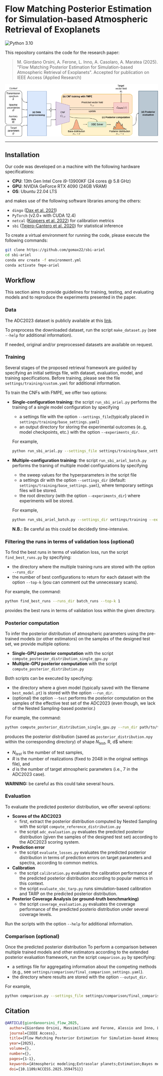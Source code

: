 # Flow Matching Posterior Estimation for Simulation-based Atmospheric Retrieval of Exoplanets

![Python 3.10](https://img.shields.io/badge/python-3.10+-blue)

This repository contains the code for the research paper:

> M. Giordano Orsini, A. Ferone, L. Inno, A. Casolaro, A. Maratea (2025).
> "Flow Matching Posterior Estimation for Simulation-based Atmospheric Retrieval of Exoplanets".
> Accepted for publication on IEEE Access (Applied Research)

![Overview of the proposed framework](./paper/images/flowchart.png)


---

## Installation
Our code was developed on a machine with the following hardware specifications:
- **CPU**: 13th Gen Intel Core i9-13900KF (24 cores @ 5.8 GHz)
- **GPU**: NVIDIA GeForce RTX 4090 (24GB VRAM)
- **OS**: Ubuntu 22.04 LTS

and makes use of the following software libraries among the others:
  - `dingo` ([Dax et al. 2021](https://arxiv.org/abs/2106.12594))
  - `PyTorch` (v2.0+ with CUDA 12.4)
  - `netcal` ([Küppers et al. 2022](http://arxiv.org/abs/2207.01242)) for calibration metrics
  - `sbi` ([Tejero-Cantero et al. 2020](https://joss.theoj.org/papers/10.21105/joss.02505)) for statistical inference

To create a virtual environment for running the code, please execute the following commands:

```bash
git clone https://github.com/gomax22/sbi-ariel
cd sbi-ariel
conda env create -f environment.yml
conda activate fmpe-ariel
```


## Workflow
This section aims to provide guidelines for training, testing, and evaluating models and to reproduce the experiments presented in the paper.

### Data

The ADC2023 dataset is publicly available at this [link](https://www.ariel-datachallenge.space/ML/download/).

To preprocess the downloaded dataset, run the script ``make_dataset.py`` (see ``--help`` for additional information).

If needed, original and/or preprocessed datasets are available on request.

### Training
Several stages of the proposed retrieval framework are guided by specifying an initial settings file, with dataset, evaluation, model, and training specifications. Before training, please see the file ``settings/training/custom.yaml`` for additional information.

To train the CNFs with FMPE, we offer two options:
- **Single-configuration training:** the script ``run_sbi_ariel.py`` performs the training of a single model configuration by specifying
    *  a settings file with the option ``--settings_file``(typically placed in ``settings/training/base_settings.yaml``)
    * an output directory for storing the experimental outcomes (e..g, model checkpoints, etc.) with the option ``--experiments_dir``.

    For example,
    ```bash
    python run_sbi_ariel.py --settings_file settings/training/base_settings.yaml --experiments_dir runs
    ```    

- **Multiple-configuration training:** the script ``run_sbi_ariel_batch.py`` performs the traning of multiple model configurations by specifying 
    * the sweep values for the hyperparameters in the script file
    * a settings dir with the option ``--settings_dir`` (default: ``settings/training/base_settings.yaml``), where temporary settings files will be stored.
    * the root directory (with the option ``--experiments_dir``) where experiments will be stored.

    For example,
    ```bash
    python run_sbi_ariel_batch.py --settings_dir settings/training --experiments_dir batch_runs
    ```    
    **N.B.:** Be careful as this could be decidedly time-intensive.

### Filtering the runs in terms of validation loss (optional)

To find the best runs in terms of validation loss, run the script ``find_best_runs.py`` by specifying:
* the directory where the multiple training runs are stored with the option ``--runs_dir``
* the number of best configurations to return for each dataset with the option ``--top-k`` (you can comment out the unnecessary scans).

For example, the command:

```bash
python find_best_runs --runs_dir batch_runs --top-k 1
```

provides the best runs in terms of validation loss within the given directory.


### Posterior computation

To infer the posterior distribution of atmospheric parameters using the pre-trained models (or other estimators) on the samples of the designed test set, we provide multiple options:
- **Single-GPU posterior computation** with the script ``compute_posterior_distribution_single_gpu.py``
- **Multiple-GPU posterior computation** with the script ``compute_posterior_distribution.py``

Both scripts can be executed by specifying:
* the directory where a given model (typically saved with the filename ``best_model.pt``) is stored with the option ``--run_dir``.
* (optional) the option ``--test`` performs the posterior computation on the samples of the effective test set of the ADC2023 (even though, we lack of the Nested Sampling-based posterior.)

For example, the command:
 ```bash
python compute_posterior_distribution_single_gpu.py --run_dir path/to/training/run 
```
produces the posterior distribution (saved as ``posterior_distribution.npy`` within the corresponding directory) of shape $N_{test}$, R, d$ where:
* $N_{test}$ is the number of test samples,
* $R$ is the number of realizations (fixed to 2048 in the original settings file), and
* $d$ is the number of target atmospheric parameters (i.e., 7 in the ADC2023 case).

**WARNING:** be careful as this could take several hours.
### Evaluation

To evaluate the predicted posterior distribution, we offer several options:
- **Scores of the ADC2023**
    * first, extract the posterior distribution computed by Nested Sampling with the script ``compute_reference_distribution.py``
    * the script ``adc_evaluation.py`` evaluates the predicted posterior distribution (given the samples of the designed test set) according to the ADC2023 scoring system.
- **Prediction error**
    * the script ``evaluate_losses.py`` evaluates the predicted posterior distribution in terms of prediction errors on target parameters and spectra, according to common metrics.
- **Calibration**
    * the script ``calibration.py`` evaluates the calibration performance of the predicted posterior distribution according to popular metrics in this context.
    * the script ``evaluate_sbc_tarp.py`` runs simulation-based calibration and TARP on the predicted posterior distribution.
- **Posterior Coverage Analysis (or ground-truth benchmarking)**
    * the script ``coverage_evaluation.py`` evaluates the coverage performance of the predicted posterio distribution under several coverage levels.

Run the scripts with the option ``--help`` for additional information.

### Comparison (optional)
Once the predicted posterior distribution
To perform a comparison between multiple trained models and other estimators according to the extended posterior evaluation framework, run the script ``comparison.py`` by specifying:
* a settings file for aggregating information about the competing methods (e.g., see ``settings/comparison/final_comparison_settings.yaml``).
* the directory where results are stored with the option ``--output_dir``.

For example,
```bash
python comparison.py --settings_file settings/comparison/final_comparison_settings.yaml --output_dir comparisons/final
```

## Citation

```bibtex
@ARTICLE{giordanoorsini_flow_2025,
  author={Giordano Orsini, Massimiliano and Ferone, Alessio and Inno, Laura and Casolaro, Angelo and Maratea, Antonio},
  journal={IEEE Access}, 
  title={Flow Matching Posterior Estimation for Simulation-based Atmospheric Retrieval of Exoplanets}, 
  year={2025},
  volume={},
  number={},
  pages={1-1},
  keywords={Atmospheric modeling;Extrasolar planets;Estimation;Bayes methods;Atmospheric waves;Uncertainty;Surveys;Training;Space missions;Scalability;atmospheric retrieval;deep learning;exoplanets;flow matching;generative modeling;simulation-based inference},
  doi={10.1109/ACCESS.2025.3594751}}

```
